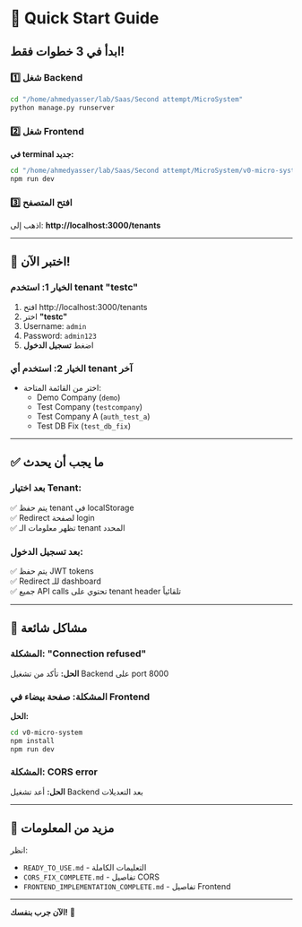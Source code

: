 # 🚀 Quick Start Guide

## ابدأ في 3 خطوات فقط!

### 1️⃣ شغل Backend
```bash
cd "/home/ahmedyasser/lab/Saas/Second attempt/MicroSystem"
python manage.py runserver
```

### 2️⃣ شغل Frontend
**في terminal جديد:**
```bash
cd "/home/ahmedyasser/lab/Saas/Second attempt/MicroSystem/v0-micro-system"
npm run dev
```

### 3️⃣ افتح المتصفح
اذهب إلى: **http://localhost:3000/tenants**

---

## 🎯 اختبر الآن!

### الخيار 1: استخدم tenant "testc"
1. افتح http://localhost:3000/tenants
2. اختر **"testc"**
3. Username: `admin`
4. Password: `admin123`
5. اضغط **تسجيل الدخول**

### الخيار 2: استخدم أي tenant آخر
- اختر من القائمة المتاحة:
  - Demo Company (`demo`)
  - Test Company (`testcompany`)
  - Test Company A (`auth_test_a`)
  - Test DB Fix (`test_db_fix`)

---

## ✅ ما يجب أن يحدث

### بعد اختيار Tenant:
✅ يتم حفظ tenant في localStorage  
✅ Redirect لصفحة login  
✅ تظهر معلومات الـ tenant المحدد

### بعد تسجيل الدخول:
✅ يتم حفظ JWT tokens  
✅ Redirect للـ dashboard  
✅ جميع API calls تحتوي على tenant header تلقائياً

---

## 🐛 مشاكل شائعة

### المشكلة: "Connection refused"
**الحل:** تأكد من تشغيل Backend على port 8000

### المشكلة: صفحة بيضاء في Frontend
**الحل:** 
```bash
cd v0-micro-system
npm install
npm run dev
```

### المشكلة: CORS error
**الحل:** أعد تشغيل Backend بعد التعديلات

---

## 📖 مزيد من المعلومات

انظر:
- `READY_TO_USE.md` - التعليمات الكاملة
- `CORS_FIX_COMPLETE.md` - تفاصيل CORS
- `FRONTEND_IMPLEMENTATION_COMPLETE.md` - تفاصيل Frontend

---

**الآن جرب بنفسك!** 🎉
